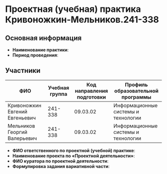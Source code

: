 # Проектная (учебная) практика Кривоножкин-Мельников.241-338

## Основная информация
- **Наименование практики**: 
- **Период проведения**: 

## Участники
| ФИО               | Учебная группа | Код направления подготовки | Профиль образовательной программы |
|--------------------|----------------|-----------------------------|------------------------------------|
| Кривоножкин Евгений Евгеньевич | 241-338        | 09.03.02                    | Информационные системы и технологии |
| Мельников Георгий Валерьевич | 241-338      | 09.03.02                    | Информационные системы и технологии |

- **ФИО ответственного по проектной (учебной) практике**:
- **Наименование проекта по «Проектной деятельности»**:
- **ФИО куратора по проектной деятельности**:
- **Формулировка задания вариативной части**:

